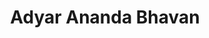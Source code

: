 ---
title: "Adyar Ananda Bhavan"
url: /chennai/adyar-ananda-bhavan-srivallur-high-rd/
shop: Süßwaren
---